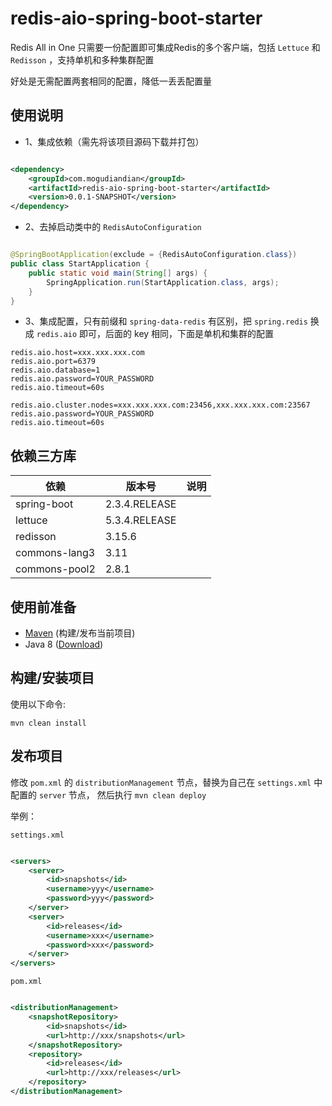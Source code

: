 # redis-aio-spring-boot-starter

Redis All in One 只需要一份配置即可集成Redis的多个客户端，包括 `Lettuce` 和 `Redisson` ，支持单机和多种集群配置

好处是无需配置两套相同的配置，降低一丢丢配置量

## 使用说明

- 1、集成依赖（需先将该项目源码下载并打包）

```xml

<dependency>
    <groupId>com.mogudiandian</groupId>
    <artifactId>redis-aio-spring-boot-starter</artifactId>
    <version>0.0.1-SNAPSHOT</version>
</dependency>
```

- 2、去掉启动类中的 `RedisAutoConfiguration`

```java

@SpringBootApplication(exclude = {RedisAutoConfiguration.class})
public class StartApplication {
    public static void main(String[] args) {
        SpringApplication.run(StartApplication.class, args);
    }
}
```

- 3、集成配置，只有前缀和 `spring-data-redis` 有区别，把 `spring.redis` 换成 `redis.aio` 即可，后面的 key 相同，下面是单机和集群的配置

```properties
redis.aio.host=xxx.xxx.xxx.com
redis.aio.port=6379
redis.aio.database=1
redis.aio.password=YOUR_PASSWORD
redis.aio.timeout=60s
```

```properties
redis.aio.cluster.nodes=xxx.xxx.xxx.com:23456,xxx.xxx.xxx.com:23567
redis.aio.password=YOUR_PASSWORD
redis.aio.timeout=60s
```

## 依赖三方库

| 依赖            | 版本号           | 说明  |
|---------------|---------------|-----|
| spring-boot   | 2.3.4.RELEASE |     |
| lettuce       | 5.3.4.RELEASE |     |
| redisson      | 3.15.6        |     |
| commons-lang3 | 3.11          |     |
| commons-pool2 | 2.8.1         |     |

## 使用前准备

- [Maven](https://maven.apache.org/) (构建/发布当前项目)
- Java 8 ([Download](https://adoptopenjdk.net/releases.html?variant=openjdk8))

## 构建/安装项目

使用以下命令:

`mvn clean install`

## 发布项目

修改 `pom.xml` 的 `distributionManagement` 节点，替换为自己在 `settings.xml` 中 配置的 `server` 节点，
然后执行 `mvn clean deploy`

举例：

`settings.xml`

```xml

<servers>
    <server>
        <id>snapshots</id>
        <username>yyy</username>
        <password>yyy</password>
    </server>
    <server>
        <id>releases</id>
        <username>xxx</username>
        <password>xxx</password>
    </server>
</servers>
```

`pom.xml`

```xml

<distributionManagement>
    <snapshotRepository>
        <id>snapshots</id>
        <url>http://xxx/snapshots</url>
    </snapshotRepository>
    <repository>
        <id>releases</id>
        <url>http://xxx/releases</url>
    </repository>
</distributionManagement>
```
